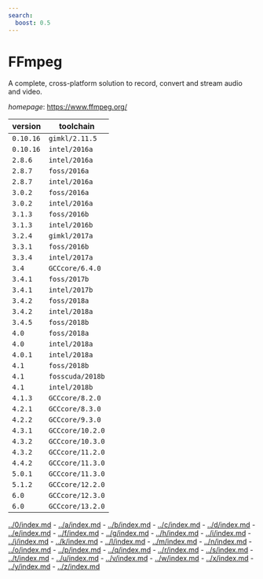 ```yaml
---
search:
  boost: 0.5
---
```

# FFmpeg

A complete, cross-platform solution to record, convert and stream audio and video.

*homepage*: <https://www.ffmpeg.org/>

version | toolchain
--------|----------
``0.10.16`` | ``gimkl/2.11.5``
``0.10.16`` | ``intel/2016a``
``2.8.6`` | ``intel/2016a``
``2.8.7`` | ``foss/2016a``
``2.8.7`` | ``intel/2016a``
``3.0.2`` | ``foss/2016a``
``3.0.2`` | ``intel/2016a``
``3.1.3`` | ``foss/2016b``
``3.1.3`` | ``intel/2016b``
``3.2.4`` | ``gimkl/2017a``
``3.3.1`` | ``foss/2016b``
``3.3.4`` | ``intel/2017a``
``3.4`` | ``GCCcore/6.4.0``
``3.4.1`` | ``foss/2017b``
``3.4.1`` | ``intel/2017b``
``3.4.2`` | ``foss/2018a``
``3.4.2`` | ``intel/2018a``
``3.4.5`` | ``foss/2018b``
``4.0`` | ``foss/2018a``
``4.0`` | ``intel/2018a``
``4.0.1`` | ``intel/2018a``
``4.1`` | ``foss/2018b``
``4.1`` | ``fosscuda/2018b``
``4.1`` | ``intel/2018b``
``4.1.3`` | ``GCCcore/8.2.0``
``4.2.1`` | ``GCCcore/8.3.0``
``4.2.2`` | ``GCCcore/9.3.0``
``4.3.1`` | ``GCCcore/10.2.0``
``4.3.2`` | ``GCCcore/10.3.0``
``4.3.2`` | ``GCCcore/11.2.0``
``4.4.2`` | ``GCCcore/11.3.0``
``5.0.1`` | ``GCCcore/11.3.0``
``5.1.2`` | ``GCCcore/12.2.0``
``6.0`` | ``GCCcore/12.3.0``
``6.0`` | ``GCCcore/13.2.0``

[../0/index.md](0) - [../a/index.md](a) - [../b/index.md](b) - [../c/index.md](c) - [../d/index.md](d) - [../e/index.md](e) - [../f/index.md](f) - [../g/index.md](g) - [../h/index.md](h) - [../i/index.md](i) - [../j/index.md](j) - [../k/index.md](k) - [../l/index.md](l) - [../m/index.md](m) - [../n/index.md](n) - [../o/index.md](o) - [../p/index.md](p) - [../q/index.md](q) - [../r/index.md](r) - [../s/index.md](s) - [../t/index.md](t) - [../u/index.md](u) - [../v/index.md](v) - [../w/index.md](w) - [../x/index.md](x) - [../y/index.md](y) - [../z/index.md](z)

